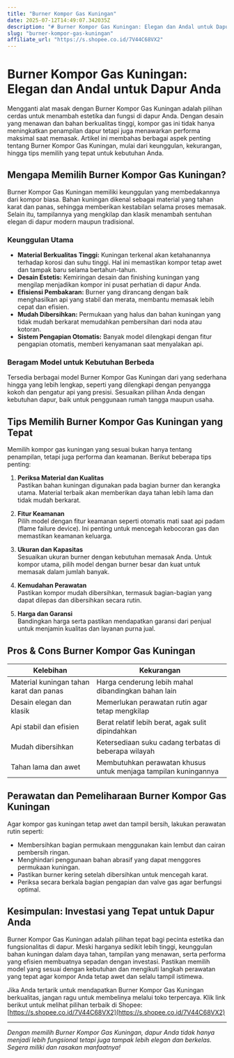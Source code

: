```yaml
---
title: "Burner Kompor Gas Kuningan"
date: 2025-07-12T14:49:07.342035Z
description: "# Burner Kompor Gas Kuningan: Elegan dan Andal untuk Dapur Anda..."
slug: "burner-kompor-gas-kuningan"
affiliate_url: "https://s.shopee.co.id/7V44C68VX2"
---
```

# Burner Kompor Gas Kuningan: Elegan dan Andal untuk Dapur Anda

Mengganti alat masak dengan Burner Kompor Gas Kuningan adalah pilihan cerdas untuk menambah estetika dan fungsi di dapur Anda. Dengan desain yang menawan dan bahan berkualitas tinggi, kompor gas ini tidak hanya meningkatkan penampilan dapur tetapi juga menawarkan performa maksimal saat memasak. Artikel ini membahas berbagai aspek penting tentang Burner Kompor Gas Kuningan, mulai dari keunggulan, kekurangan, hingga tips memilih yang tepat untuk kebutuhan Anda.

## Mengapa Memilih Burner Kompor Gas Kuningan?

Burner Kompor Gas Kuningan memiliki keunggulan yang membedakannya dari kompor biasa. Bahan kuningan dikenal sebagai material yang tahan karat dan panas, sehingga memberikan kestabilan selama proses memasak. Selain itu, tampilannya yang mengkilap dan klasik menambah sentuhan elegan di dapur modern maupun tradisional.

### Keunggulan Utama

- **Material Berkualitas Tinggi:** Kuningan terkenal akan ketahanannya terhadap korosi dan suhu tinggi. Hal ini memastikan kompor tetap awet dan tampak baru selama bertahun-tahun.
- **Desain Estetis:** Kemiringan desain dan finishing kuningan yang mengilap menjadikan kompor ini pusat perhatian di dapur Anda.
- **Efisiensi Pembakaran:** Burner yang dirancang dengan baik menghasilkan api yang stabil dan merata, membantu memasak lebih cepat dan efisien.
- **Mudah Dibersihkan:** Permukaan yang halus dan bahan kuningan yang tidak mudah berkarat memudahkan pembersihan dari noda atau kotoran.
- **Sistem Pengapian Otomatis:** Banyak model dilengkapi dengan fitur pengapian otomatis, memberi kenyamanan saat menyalakan api.

### Beragam Model untuk Kebutuhan Berbeda

Tersedia berbagai model Burner Kompor Gas Kuningan dari yang sederhana hingga yang lebih lengkap, seperti yang dilengkapi dengan penyangga kokoh dan pengatur api yang presisi. Sesuaikan pilihan Anda dengan kebutuhan dapur, baik untuk penggunaan rumah tangga maupun usaha.

## Tips Memilih Burner Kompor Gas Kuningan yang Tepat

Memilih kompor gas kuningan yang sesuai bukan hanya tentang penampilan, tetapi juga performa dan keamanan. Berikut beberapa tips penting:

1. **Periksa Material dan Kualitas**  
Pastikan bahan kuningan digunakan pada bagian burner dan kerangka utama. Material terbaik akan memberikan daya tahan lebih lama dan tidak mudah berkarat.

2. **Fitur Keamanan**  
Pilih model dengan fitur keamanan seperti otomatis mati saat api padam (flame failure device). Ini penting untuk mencegah kebocoran gas dan memastikan keamanan keluarga.

3. **Ukuran dan Kapasitas**  
Sesuaikan ukuran burner dengan kebutuhan memasak Anda. Untuk kompor utama, pilih model dengan burner besar dan kuat untuk memasak dalam jumlah banyak.

4. **Kemudahan Perawatan**  
Pastikan kompor mudah dibersihkan, termasuk bagian-bagian yang dapat dilepas dan dibersihkan secara rutin.

5. **Harga dan Garansi**  
Bandingkan harga serta pastikan mendapatkan garansi dari penjual untuk menjamin kualitas dan layanan purna jual.

## Pros & Cons Burner Kompor Gas Kuningan

| Kelebihan | Kekurangan |
|------------|--------------|
| Material kuningan tahan karat dan panas | Harga cenderung lebih mahal dibandingkan bahan lain |
| Desain elegan dan klasik | Memerlukan perawatan rutin agar tetap mengkilap |
| Api stabil dan efisien | Berat relatif lebih berat, agak sulit dipindahkan |
| Mudah dibersihkan | Ketersediaan suku cadang terbatas di beberapa wilayah |
| Tahan lama dan awet | Membutuhkan perawatan khusus untuk menjaga tampilan kuningannya |

## Perawatan dan Pemeliharaan Burner Kompor Gas Kuningan

Agar kompor gas kuningan tetap awet dan tampil bersih, lakukan perawatan rutin seperti:

- Membersihkan bagian permukaan menggunakan kain lembut dan cairan pembersih ringan.
- Menghindari penggunaan bahan abrasif yang dapat menggores permukaan kuningan.
- Pastikan burner kering setelah dibersihkan untuk mencegah karat.
- Periksa secara berkala bagian pengapian dan valve gas agar berfungsi optimal.

## Kesimpulan: Investasi yang Tepat untuk Dapur Anda

Burner Kompor Gas Kuningan adalah pilihan tepat bagi pecinta estetika dan fungsionalitas di dapur. Meski harganya sedikit lebih tinggi, keunggulan bahan kuningan dalam daya tahan, tampilan yang menawan, serta performa yang efisien membuatnya sepadan dengan investasi. Pastikan memilih model yang sesuai dengan kebutuhan dan mengikuti langkah perawatan yang tepat agar kompor Anda tetap awet dan selalu tampil istimewa.

Jika Anda tertarik untuk mendapatkan Burner Kompor Gas Kuningan berkualitas, jangan ragu untuk membelinya melalui toko terpercaya. Klik link berikut untuk melihat pilihan terbaik di Shopee: [https://s.shopee.co.id/7V44C68VX2](https://s.shopee.co.id/7V44C68VX2)

---

*Dengan memilih Burner Kompor Gas Kuningan, dapur Anda tidak hanya menjadi lebih fungsional tetapi juga tampak lebih elegan dan berkelas. Segera miliki dan rasakan manfaatnya!*